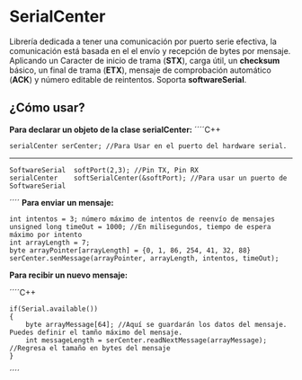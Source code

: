 # SerialCenter
Librería dedicada a tener una comunicación por puerto serie efectiva, la comunicación está basada en el el envío y recepción de bytes por mensaje. Aplicando un Caracter de inicio de trama (**STX**), carga útil, un **checksum** básico, un final de trama (**ETX**), mensaje de comprobación automático (**ACK**) y número editable de reintentos. Soporta **softwareSerial**.



## ¿Cómo usar?
**Para declarar un objeto de la clase serialCenter:**
´´´´C++

	serialCenter serCenter; //Para Usar en el puerto del hardware serial.
----------------------------------------------------------------------------------
	SoftwareSerial	softPort(2,3); //Pin TX, Pin RX
	serialCenter	softSerialCenter(&softPort); //Para usar un puerto de SoftwareSerial
´´´´
**Para enviar un mensaje:**

	int intentos = 3; número máximo de intentos de reenvío de mensajes
	unsigned long timeOut = 1000; //En milisegundos, tiempo de espera máximo por intento
	int arrayLength = 7;
	byte arrayPointer[arrayLength] = {0, 1, 86, 254, 41, 32, 88}
	serCenter.senMessage(arrayPointer, arrayLength, intentos, timeOut);

**Para recibir un nuevo mensaje:**

´´´´C++

	if(Serial.available())
	{
		byte arrayMessage[64]; //Aquí se guardarán los datos del mensaje. Puedes definir el tamño máximo del mensaje.
		int messageLength = serCenter.readNextMessage(arrayMessage); //Regresa el tamaño en bytes del mensaje
	}
´´´´
